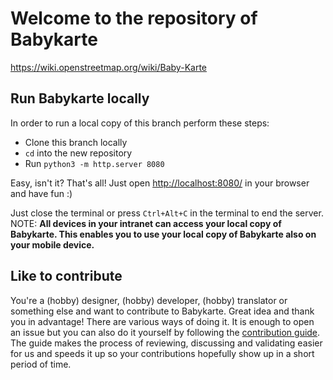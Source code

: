 # Welcome to the repository of Babykarte

https://wiki.openstreetmap.org/wiki/Baby-Karte

## Run Babykarte locally

In order to run a local copy of this branch perform these steps:
- Clone this branch locally
- `cd` into the new repository
- Run `python3 -m http.server 8080`

Easy, isn't it? That's all! Just open <http://localhost:8080/> in your browser and have fun :)

Just close the terminal or press `Ctrl+Alt+C` in the terminal to end the server. NOTE: **All devices in your intranet can access your local copy of Babykarte. This enables you to use your local copy of Babykarte also on your mobile device.**

## Like to contribute

You're a (hobby) designer, (hobby) developer, (hobby) translator or something else and want to contribute to Babykarte. Great idea and thank you in advantage! There are various ways of doing it. It is enough to open an issue but you can also do it yourself by following the [contribution guide](https://github.com/babykarte/babykarte.github.io/blob/master/CONTRIBUTING.md). The guide makes the process of reviewing, discussing and validating easier for us and speeds it up so your contributions hopefully show up in a short period of time.
